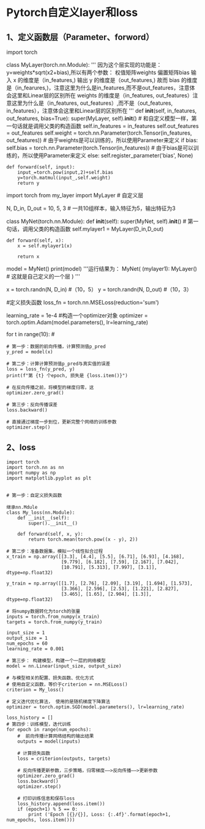 # Pytorch自定义layer和loss

## 1、定义函数层（Parameter、forword）

import torch

class MyLayer(torch.nn.Module):
    '''
    因为这个层实现的功能是：y=weights*sqrt(x2+bias),所以有两个参数：
    权值矩阵weights
    偏置矩阵bias
    输入 x 的维度是（in_features,)
    输出 y 的维度是（out_features,) 故而
    bias 的维度是（in_fearures,)，注意这里为什么是in_features,而不是out_features，注意体会这里和Linear层的区别所在
    weights 的维度是（in_features, out_features）注意这里为什么是（in_features, out_features）,而不是（out_features, in_features），注意体会这里和Linear层的区别所在
    '''
    def __init__(self, in_features, out_features, bias=True):
        super(MyLayer, self).__init__()  # 和自定义模型一样，第一句话就是调用父类的构造函数
        self.in_features = in_features
        self.out_features = out_features
        self.weight = torch.nn.Parameter(torch.Tensor(in_features, out_features)) # 由于weights是可以训练的，所以使用Parameter来定义
        if bias:
            self.bias = torch.nn.Parameter(torch.Tensor(in_features))             # 由于bias是可以训练的，所以使用Parameter来定义
        else:
            self.register_parameter('bias', None)

    def forward(self, input):
        input_=torch.pow(input,2)+self.bias
        y=torch.matmul(input_,self.weight)
        return y
import torch
from my_layer import MyLayer # 自定义层


N, D_in, D_out = 10, 5, 3  # 一共10组样本，输入特征为5，输出特征为3 



class MyNet(torch.nn.Module):
    def __init__(self):
        super(MyNet, self).__init__()  # 第一句话，调用父类的构造函数
        self.mylayer1 = MyLayer(D_in,D_out)

    def forward(self, x):
        x = self.mylayer1(x)
     
        return x

model = MyNet()
print(model)
'''运行结果为：
MyNet(
  (mylayer1): MyLayer()   # 这就是自己定义的一个层
)
'''



x = torch.randn(N, D_in)  #（10，5）
y = torch.randn(N, D_out) #（10，3）


#定义损失函数
loss_fn = torch.nn.MSELoss(reduction='sum')

learning_rate = 1e-4
#构造一个optimizer对象
optimizer = torch.optim.Adam(model.parameters(), lr=learning_rate)

for t in range(10): # 
    
    # 第一步：数据的前向传播，计算预测值p_pred
    y_pred = model(x)
     
    # 第二步：计算计算预测值p_pred与真实值的误差
    loss = loss_fn(y_pred, y)
    print(f"第 {t} 个epoch, 损失是 {loss.item()}")
     
    # 在反向传播之前，将模型的梯度归零，这
    optimizer.zero_grad()
     
    # 第三步：反向传播误差
    loss.backward()
     
    # 直接通过梯度一步到位，更新完整个网络的训练参数
    optimizer.step()


## 2、loss

```
import torch
import torch.nn as nn
import numpy as np
import matplotlib.pyplot as plt
 
 
# 第一步：自定义损失函数
 
继承nn.Mdule
class My_loss(nn.Module):
    def __init__(self):
        super().__init__()
        
    def forward(self, x, y):
        return torch.mean(torch.pow((x - y), 2))
```

```
# 第二步：准备数据集，模拟一个线性拟合过程
x_train = np.array([[3.3], [4.4], [5.5], [6.71], [6.93], [4.168], 
                    [9.779], [6.182], [7.59], [2.167], [7.042], 
                    [10.791], [5.313], [7.997], [3.1]], dtype=np.float32)
 
y_train = np.array([[1.7], [2.76], [2.09], [3.19], [1.694], [1.573], 
                    [3.366], [2.596], [2.53], [1.221], [2.827], 
                    [3.465], [1.65], [2.904], [1.3]], dtype=np.float32)
 
# 将numpy数据转化为torch的张量
inputs = torch.from_numpy(x_train)
targets = torch.from_numpy(y_train)
```

```
input_size = 1
output_size = 1
num_epochs = 60
learning_rate = 0.001
 
# 第三步： 构建模型，构建一个一层的网络模型
model = nn.Linear(input_size, output_size)
 
# 与模型相关的配置、损失函数、优化方式
# 使用自定义函数，等价于criterion = nn.MSELoss()
criterion = My_loss()
 
# 定义迭代优化算法， 使用的是随机梯度下降算法
optimizer = torch.optim.SGD(model.parameters(), lr=learning_rate)  
```

```
loss_history = []
# 第四步：训练模型，迭代训练
for epoch in range(num_epochs):
    #  前向传播计算网络结构的输出结果
    outputs = model(inputs)
 
    # 计算损失函数
    loss = criterion(outputs, targets)
    
    # 反向传播更新参数，三步策略，归零梯度——>反向传播——>更新参数
    optimizer.zero_grad()
    loss.backward()
    optimizer.step()
 
    # 打印训练信息和保存loss
    loss_history.append(loss.item()) 
    if (epoch+1) % 5 == 0:
        print ('Epoch [{}/{}], Loss: {:.4f}'.format(epoch+1, num_epochs, loss.item()))
```


